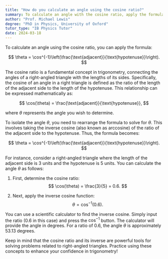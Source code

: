```yaml
---
title: "How do you calculate an angle using the cosine ratio?"
summary: To calculate an angle with the cosine ratio, apply the formula; angle = $\cos^{-1}\left(\frac{\text{adjacent}}{\text{hypotenuse}}\right)$.
author: "Prof. Michael Lewis"
degree: "PhD in Physics, University of Oxford"
tutor_type: "IB Physics Tutor"
date: 2024-03-18
---
```


To calculate an angle using the cosine ratio, you can apply the formula:

$$
\theta = \cos^{-1}\left(\frac{\text{adjacent}}{\text{hypotenuse}}\right).
$$

The cosine ratio is a fundamental concept in trigonometry, connecting the angles of a right-angled triangle with the lengths of its sides. Specifically, the cosine of an angle in a right triangle is defined as the ratio of the length of the adjacent side to the length of the hypotenuse. This relationship can be expressed mathematically as:

$$
\cos(\theta) = \frac{\text{adjacent}}{\text{hypotenuse}},
$$

where $\theta$ represents the angle you wish to determine.

To isolate the angle $\theta$, you need to rearrange the formula to solve for $\theta$. This involves taking the inverse cosine (also known as arccosine) of the ratio of the adjacent side to the hypotenuse. Thus, the formula becomes:

$$
\theta = \cos^{-1}\left(\frac{\text{adjacent}}{\text{hypotenuse}}\right).
$$

For instance, consider a right-angled triangle where the length of the adjacent side is $3$ units and the hypotenuse is $5$ units. You can calculate the angle $\theta$ as follows:

1. First, determine the cosine ratio: 
   $$ 
   \cos(\theta) = \frac{3}{5} = 0.6. 
   $$

2. Next, apply the inverse cosine function: 
   $$ 
   \theta = \cos^{-1}(0.6). 
   $$

You can use a scientific calculator to find the inverse cosine. Simply input the ratio ($0.6$ in this case) and press the $\cos^{-1}$ button. The calculator will provide the angle in degrees. For a ratio of $0.6$, the angle $\theta$ is approximately $53.13$ degrees.

Keep in mind that the cosine ratio and its inverse are powerful tools for solving problems related to right-angled triangles. Practice using these concepts to enhance your confidence in trigonometry!
    